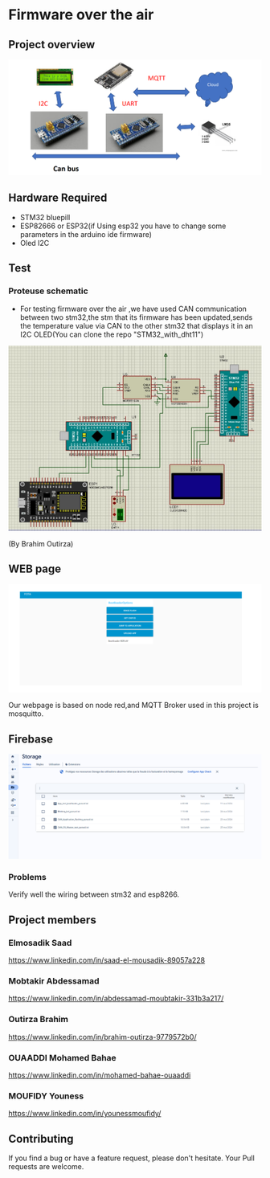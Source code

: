 # Firmware over the air

## Project overview
![alt text](https://github.com/YounessMoufidy/Firmware-over-the-air-/blob/main/Project%20general%20overview.png)



## Hardware Required
- STM32 bluepill
- ESP82666 or ESP32(if Using esp32 you have to change some parameters in the arduino ide firmware)
- Oled I2C
  

## Test
### Proteuse schematic
- For testing firmware over the air ,we have used CAN communication between two stm32,the stm that  its firmware has been updated,sends the temperature value via CAN to the other stm32 that displays it in an I2C OLED(You can clone the repo "STM32_with_dht11")
  
 ![alt text](https://github.com/YounessMoufidy/Firmware-over-the-air-/blob/main/Proteuse%20schematic.jpeg)

(By  Brahim Outirza)

## WEB page
![alt text](https://github.com/YounessMoufidy/Firmware-over-the-air-/blob/main/Webpage.png)

Our webpage is based on node red,and MQTT Broker used in this project is mosquitto.

## Firebase
![alt text](https://github.com/YounessMoufidy/Firmware-over-the-air-/blob/main/firebase.png)


### Problems

Verify well the wiring between stm32 and esp8266.

## Project members

### Elmosadik Saad 
https://www.linkedin.com/in/saad-el-mousadik-89057a228

###  Mobtakir Abdessamad
https://www.linkedin.com/in/abdessamad-moubtakir-331b3a217/

### Outirza Brahim 

https://www.linkedin.com/in/brahim-outirza-9779572b0/

### OUAADDI Mohamed Bahae 
https://www.linkedin.com/in/mohamed-bahae-ouaaddi

### MOUFIDY Youness

https://www.linkedin.com/in/younessmoufidy/

## Contributing
If you find a bug or have a feature request, please don't hesitate. Your Pull requests are  welcome.
